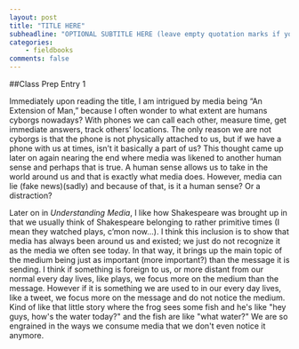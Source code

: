 ```yaml
---
layout: post
title: "TITLE HERE"
subheadline: "OPTIONAL SUBTITLE HERE (leave empty quotation marks if you don't subtitle)"
categories:
    - fieldbooks
comments: false
---
```

##Class Prep Entry 1

Immediately upon reading the title, I am intrigued by media being “An Extension of Man,” because I often wonder to what extent are humans cyborgs nowadays? With phones we can call each other, measure time, get immediate answers, track others’ locations. The only reason we are not cyborgs is that the phone is not physically attached to us, but if we have a phone with us at times, isn’t it basically a part of us? This thought came up later on again nearing the end where media was likened to another human sense and perhaps that is true. A human sense allows us to take in the world around us and that is exactly what media does. However, media can lie (fake news)(sadly) and because of that, is it a human sense? Or a distraction?

Later on in *Understanding Media*, I like how Shakespeare was brought up in that we usually think of Shakespeare belonging to rather primitive times (I mean they watched plays, c’mon now…). I think this inclusion is to show that media has always been around us and existed; we just do not recognize it as the media we often see today. In that way, it brings up the main topic of the medium being just as important (more important?) than the message it is sending. I think if something is foreign to us, or more distant from our normal every day lives, like plays, we focus more on the medium than the message. However if it is something we are used to in our every day lives, like a tweet, we focus more on the message and do not notice the medium. Kind of like that little story where the frog sees some fish and he's like "hey guys, how's the water today?" and the fish are like "what water?" We are so engrained in the ways we consume media that we don't even notice it anymore.